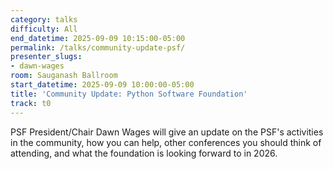 ```yaml
---
category: talks
difficulty: All
end_datetime: 2025-09-09 10:15:00-05:00
permalink: /talks/community-update-psf/
presenter_slugs:
- dawn-wages
room: Sauganash Ballroom
start_datetime: 2025-09-09 10:00:00-05:00
title: 'Community Update: Python Software Foundation'
track: t0
---
```


PSF President/Chair Dawn Wages will give an update on the PSF's activities in the community, how you can help, other conferences you should think of attending, and what the foundation is looking forward to in 2026.